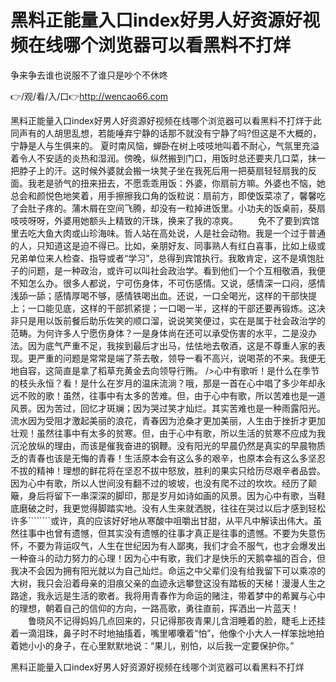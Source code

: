 # 黑料正能量入口index好男人好资源好视频在线哪个浏览器可以看黑料不打烊
争来争去谁也说服不了谁只是吵个不休咚

👉/观/看/入/口👉http://wencao66.com

黑料正能量入口index好男人好资源好视频在线哪个浏览器可以看黑料不打烊于此同声有的人胡思乱想，若能唾弃宁静的话那不就没有宁静了吗?但这是不大概的，宁静是人与生俱来的。
夏时南风恼，蝉卧在树上吱吱地叫着不耐心，气氛里充溢着令人不安适的炎热和湿润。傍晚，纵然搬到门口，用饭时总还要夹几口菜，抹一把脖子上的汗。这时候外婆就会搬一块凳子坐在我死后用一把葵扇轻轻扇我的反面。我老是骄气的扭来扭去，不愿乖乖用饭：外婆，你扇前方嘛。外婆也不恼，她总会和颜悦色地笑着，用手擦擦我口角的饭粒说：扇前方，即使饭菜凉了，馨馨吃了会肚子疼的。蒲木屑在空间飞腾，却没有一粒掉进饭里。小功夫的饭桌前，葵扇吱吱呀呀，外婆用她额头上精致的汗珠，换来了我的凉爽。
　　免不了要到宾馆里去吃大鱼大肉或山珍海味。哲人站在高处说，人是社会动物。我是一个过于普通的人，只知道这是迫不得已。比如，亲朋好友、同事熟人有红白喜事，比如上级或兄弟单位来人检查、指导或者“学习”，总得到宾馆执行。我敢肯定，这不是填饱肚子的问题，是一种政治，或许可以叫社会政治学。看到他们一个个互相敬酒，我便不知怎么办。很多人都说，宁可伤身体，不可伤感情。又说，感情深一口闷，感情浅舔一舔；感情厚喝不够，感情铁喝出血。还说，一口全喝光，这样的干部快提上；一口能见底，这样的干部抓紧提；一口喝一半，这样的干部还要再锻炼。这决非只是用以饭前餐后助乐佐笑的顺口溜，说说笑笑便过，实在是属于社会政治学的范畴。为何许多人宁愿伤身体？一是身体尚在还可以承受伤害的水平，二是没办法。因为底气严重不足，我挨到最后才出马，怯怯地去敬酒，这是不尊重人家的表现。更严重的问题是常常是端了茶去敬，领导一看不高兴，说喝茶的不来。我便无地自容，这简直是拿了稻草充黄金去向领导行贿。
/>心中有歌听！是什么在季节的枝头永恒？看！是什么在岁月的温床流淌？哦，那是一首在心中唱了多少年却永远不败的歌！虽然，往事中有太多的苦难。但，由于心中有歌，所以苦难也是一道风景。因为苦过，回忆才斑斓；因为哭过笑才灿烂。其实苦难也是一种雨露阳光。流水因为受阻才激起美丽的浪花，青春因为沧桑才更加美丽，人生由于挫折才更加壮观！虽然往事中有太多的贫寒。但，由于心中有歌，所以生活的贫寒不应成为我沉沦放纵的理由，而该是催我奋进的钢鞭。没有阳光的早晨仍然是真实的早晨物质乏的青春也该是无悔的青春！生活原本会有这么多的艰辛，也原本会有这么多坚忍不拔的精神！理想的鲜花将在坚忍不拔中怒放，胜利的果实只给历尽艰辛者品尝。因为心中有歌，所以人世间没有翻不过的坡坡，也没有爬不过的坎坎。经历了颠簸，身后将留下一串深深的脚印，那是岁月如诗如画的风景。因为心中有歌，当鞋底磨破之时，我更觉得脚踏实地。没有人生来就洒脱，往往在哭过以后才感到轻松许多````````或许，真的应该好好地从寒酸中咀嚼出甘甜，从平凡中解读出伟大。虽然往事中也曾有遗憾，但其实没有遗憾的往事才真正是往事的遗憾。不要为失意伤怀，不要为背运叹气，人生在世纪因为有人鄙夷，我们才会不服气，也才会爆发出一种奋斗的动力努力的心理！因为心中有歌，我们才是快乐的天鹅幸福的百合，但我决不会因为拥有阳光就以为自己灿烂。命运之中父辈们没有给我留下可以乘凉的大树，我只会沿着母亲的泪痕父亲的血迹永远攀登这没有踏板的天梯！漫漫人生之路途，我永远是生活的歌者。我将用青春作为命运的赌注，带着梦中的希翼与心中的理想，朝着自己的信仰的方向，一路高歌，勇往直前，挥洒出一片蓝天！
　　鲁晓风不记得妈妈几点回来的，只记得那夜青果儿含泪睡着的脸，睫毛上还挂着一滴泪珠，鼻子时不时地抽搐着，嘴里嘟囔着“怕”，他像个小大人一样笨拙地拍着她小小的身子，在心里默默地说：“果儿，别怕，以后我一定要保护你。”

黑料正能量入口index好男人好资源好视频在线哪个浏览器可以看黑料不打烊
